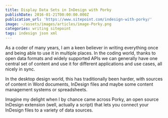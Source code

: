 ```yaml
---
title: Display Data Sets in InDesign with Porky
publishDate: 2016-01-21T00:00:00.000Z
publication_url: 'https://www.sitepoint.com/indesign-with-porky/'
image: ~/assets/images/articles/image-Porky.png
categories: writing sitepoint
tags: indesign json xml
---
```


As a coder of many years, I am a keen believer in writing everything once and being able to use it in multiple places. In the coding world, thanks to open data formats and widely supported APIs we can generally have one central set of content and use it for different applications and use cases, all nicely in sync.

In the desktop design world, this has traditionally been harder, with sources of content in Word documents, InDesign files and maybe some content management systems or spreadsheets.

Imagine my delight when I by chance came across Porky, an open source InDesign extension (well, actually a script) that lets you connect your InDesign files to a variety of data sources.
